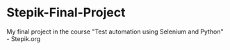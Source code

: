# Stepik-Final-Project
My final project in the course "Test automation using Selenium and Python" - Stepik.org
